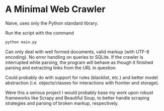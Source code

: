 # A Minimal Web Crawler
Naive, uses only the Python standard library.

Run the script with the command
```bash
python main.py
```

Can only deal with well formed documents, valid markup (with UTF-8 encoding).
No error handling on queries to SQLite.
If the crawler is interrupted while parsing, the program will behave as though
it finished parsing and extracting links from the URL in question.

Could probably do with support for rules (blacklist, etc.) and better model
abstraction (i.e. objects/classes for interactions with frontier and storage).

Were this a serious project I would probably base my work upon robust frameworks
like Scrapy and Beautiful Soup, to better handle scraping strategies and parsing
of broken markup, respectively.
